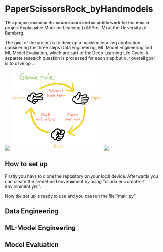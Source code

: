 # PaperScissorsRock_byHandmodels
This project contains the source code and scientific work for the master project Explainable Machine Learning (xAI-Proj-M) at the University of Bamberg. 

The goal of the project is to develop a machine learning application considering the three steps Data Engineering, ML Model Engineering and ML Model Evaluation, which are part of the Deep Learning Life Cycle.
A separate research question is processed for each step but our overall goal is to develop ... 

<p float="left">
  <img src="mages/CRISP-ML.png" width="300" />
  <img src="images/rock-paper-scissors-game-rules.png" width="300" /> 
  <img src="/img3.png" width="100" />
</p>

## How to set up 
Firstly you have to clone the repository on your local device. Afterwards you can create the predefined environment by using "conda enc create -f environment.yml".

Now the set up is ready to use and you can run the file "main.py". 

## Data Engineering

## ML-Model Engineering

## Model Evaluation
